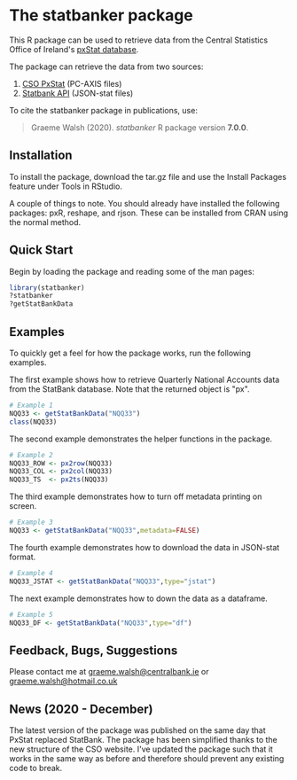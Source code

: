 The statbanker package
==========

This R package can be used to retrieve data from the Central Statistics Office of Ireland's [pxStat database](https://data.cso.ie/). 

The package can retrieve the data from two sources:

1. [CSO PxStat](https://data.cso.ie/) (PC-AXIS files)
2. [Statbank API](http://www.cso.ie/webserviceclient/Default.aspx) (JSON-stat files)

To cite the statbanker package in publications, use:

>  Graeme Walsh (2020). _statbanker_ R package version **7.0.0**.

Installation
-----------

To install the package, download the tar.gz file and use the Install Packages feature under Tools in RStudio.

A couple of things to note. You should already have installed the following packages: pxR, reshape, and rjson. These can be installed from CRAN using the normal method. 

Quick Start
-----------

Begin by loading the package and reading some of the man pages:

```r
library(statbanker)
?statbanker
?getStatBankData
```

Examples
-----------

To quickly get a feel for how the package works, run the following examples.

The first example shows how to retrieve Quarterly National Accounts data from the StatBank database. Note that the returned object is "px".

```r
# Example 1
NQQ33 <- getStatBankData("NQQ33")
class(NQQ33)
```

The second example demonstrates the helper functions in the package.

```r
# Example 2
NQQ33_ROW <- px2row(NQQ33)
NQQ33_COL <- px2col(NQQ33)
NQQ33_TS  <- px2ts(NQQ33)
```

The third example demonstrates how to turn off metadata printing on screen.

```r
# Example 3
NQQ33 <- getStatBankData("NQQ33",metadata=FALSE)

```

The fourth example demonstrates how to download the data in JSON-stat format. 

```r
# Example 4
NQQ33_JSTAT <- getStatBankData("NQQ33",type="jstat")
```

The next example demonstrates how to down the data as a dataframe.

```r
# Example 5
NQQ33_DF <- getStatBankData("NQQ33",type="df")
```

Feedback, Bugs, Suggestions
-----------

Please contact me at <graeme.walsh@centralbank.ie> or <graeme.walsh@hotmail.co.uk>


News (2020 - December)
-----------
The latest version of the package was published on the same day that PxStat replaced StatBank. The package has been simplified thanks to the new structure of the CSO website. I've updated the package such that it works in the same way as before and therefore should prevent any existing code to break.
